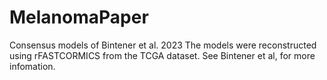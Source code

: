 # MelanomaPaper
Consensus models of Bintener et al. 2023
The models were reconstructed using rFASTCORMICS from the TCGA dataset. See Bintener et al, for more infomation.
